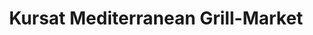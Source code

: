 ---
title: "Kursat Mediterranean Grill-Market"
url: /tampa/kursat-mediterranean-grill-market/
shop: shop
---